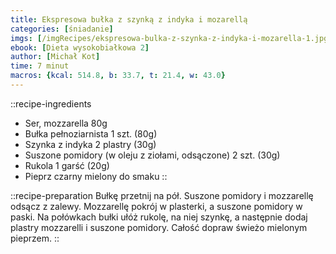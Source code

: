 ```yaml
---
title: Ekspresowa bułka z szynką z indyka i mozarellą
categories: [śniadanie]
imgs: [/imgRecipes/ekspresowa-bulka-z-szynka-z-indyka-i-mozarella-1.jpg]
ebook: [Dieta wysokobiałkowa 2]
author: [Michał Kot]
time: 7 minut
macros: {kcal: 514.8, b: 33.7, t: 21.4, w: 43.0}
---
```


::recipe-ingredients
- Ser, mozzarella 80g
- Bułka pełnoziarnista 1 szt. (80g)
- Szynka z indyka 2 plastry (30g)
- Suszone pomidory (w oleju z ziołami, odsączone) 2 szt. (30g)
- Rukola 1 garść (20g)
- Pieprz czarny mielony do smaku
::

::recipe-preparation
Bułkę przetnij na pół.
Suszone pomidory i mozzarellę odsącz z zalewy. Mozzarellę pokrój w plasterki, a suszone pomidory w paski.
Na połówkach bułki ułóż rukolę, na niej szynkę, a następnie dodaj plastry mozzarelli i suszone pomidory. Całość dopraw świeżo mielonym pieprzem.
::